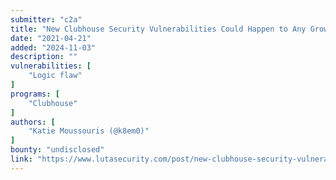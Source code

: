 ```yaml
---
submitter: "c2a"
title: "New Clubhouse Security Vulnerabilities Could Happen to Any Growing Unicorn"
date: "2021-04-21"
added: "2024-11-03"
description: ""
vulnerabilities: [
    "Logic flaw"
]
programs: [
    "Clubhouse"
]
authors: [
    "Katie Moussouris (@k8em0)"
]
bounty: "undisclosed"
link: "https://www.lutasecurity.com/post/new-clubhouse-security-vulnerabilities-could-happen-to-any-growing-unicorn"
---
```




